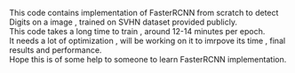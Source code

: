 This code contains implementation of FasterRCNN from scratch to detect Digits on a image , trained on SVHN dataset provided publicly. <br>
This code takes a long time to train , around 12-14 minutes per epoch. <br>
It needs a lot of optimization , will be working on it to imrpove its time , final results and performance.
<br>
Hope this is of some help to someone to learn FasterRCNN implementation.

